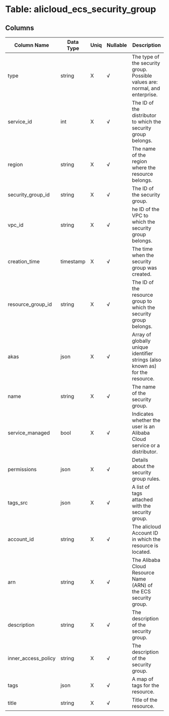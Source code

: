 # Table: alicloud_ecs_security_group

## Columns 

|  Column Name   |  Data Type  | Uniq | Nullable | Description | 
|  ----  | ----  | ----  | ----  | ---- | 
| type | string | X | √ | The type of the security group. Possible values are: normal, and enterprise. | 
| service_id | int | X | √ | The ID of the distributor to which the security group belongs. | 
| region | string | X | √ | The name of the region where the resource belongs. | 
| security_group_id | string | X | √ | The ID of the security group. | 
| vpc_id | string | X | √ | he ID of the VPC to which the security group belongs. | 
| creation_time | timestamp | X | √ | The time when the security group was created. | 
| resource_group_id | string | X | √ | The ID of the resource group to which the security group belongs. | 
| akas | json | X | √ | Array of globally unique identifier strings (also known as) for the resource. | 
| name | string | X | √ | The name of the security group. | 
| service_managed | bool | X | √ | Indicates whether the user is an Alibaba Cloud service or a distributor. | 
| permissions | json | X | √ | Details about the security group rules. | 
| tags_src | json | X | √ | A list of tags attached with the security group. | 
| account_id | string | X | √ | The alicloud Account ID in which the resource is located. | 
| arn | string | X | √ | The Alibaba Cloud Resource Name (ARN) of the ECS security group. | 
| description | string | X | √ | The description of the security group. | 
| inner_access_policy | string | X | √ | The description of the security group. | 
| tags | json | X | √ | A map of tags for the resource. | 
| title | string | X | √ | Title of the resource. | 


